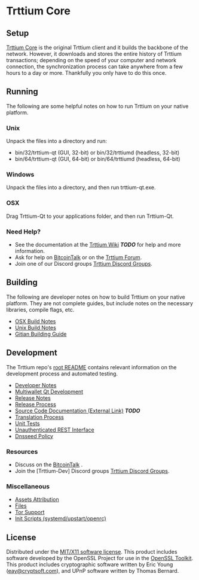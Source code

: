 Trttium Core
=====================

Setup
---------------------
[Trttium Core](http://Trttiumcoin.com) is the original Trttium client and it builds the backbone of the network. However, it downloads and stores the entire history of Trttium transactions; depending on the speed of your computer and network connection, the synchronization process can take anywhere from a few hours to a day or more. Thankfully you only have to do this once.

Running
---------------------
The following are some helpful notes on how to run Trttium on your native platform.

### Unix

Unpack the files into a directory and run:

- bin/32/trttium-qt (GUI, 32-bit) or bin/32/trttiumd (headless, 32-bit)
- bin/64/trttium-qt (GUI, 64-bit) or bin/64/trttiumd (headless, 64-bit)

### Windows

Unpack the files into a directory, and then run trttium-qt.exe.

### OSX

Drag Trttium-Qt to your applications folder, and then run Trttium-Qt.

### Need Help?

* See the documentation at the [Trttium Wiki](https://en.bitcoin.it/wiki/Main_Page) ***TODO***
for help and more information.
* Ask for help on [BitcoinTalk](https://bitcointalk.org/index.php) or on the [Trttium Forum](http://Trttiumcoin.com/).
* Join one of our Discord groups [Trttium Discord Groups](https://discord.gg/YcnvMqt).

Building
---------------------
The following are developer notes on how to build Trttium on your native platform. They are not complete guides, but include notes on the necessary libraries, compile flags, etc.

- [OSX Build Notes](build-osx.md)
- [Unix Build Notes](build-unix.md)
- [Gitian Building Guide](gitian-building.md)

Development
---------------------
The Trttium repo's [root README](https://github.com/eastcoastcrypto/Trttium/blob/master/README.md) contains relevant information on the development process and automated testing.

- [Developer Notes](developer-notes.md)
- [Multiwallet Qt Development](multiwallet-qt.md)
- [Release Notes](release-notes.md)
- [Release Process](release-process.md)
- [Source Code Documentation (External Link)](https://dev.visucore.com/bitcoin/doxygen/) ***TODO***
- [Translation Process](translation_process.md)
- [Unit Tests](unit-tests.md)
- [Unauthenticated REST Interface](REST-interface.md)
- [Dnsseed Policy](dnsseed-policy.md)

### Resources

* Discuss on the [BitcoinTalk](https://bitcointalk.org/index.php?topic=1262920.0) .
* Join the [Trttium-Dev] Discord groups [Trttium Discord Groups](https://discord.gg/YcnvMqt).

### Miscellaneous
- [Assets Attribution](assets-attribution.md)
- [Files](files.md)
- [Tor Support](tor.md)
- [Init Scripts (systemd/upstart/openrc)](init.md)

License
---------------------
Distributed under the [MIT/X11 software license](http://www.opensource.org/licenses/mit-license.php).
This product includes software developed by the OpenSSL Project for use in the [OpenSSL Toolkit](https://www.openssl.org/). This product includes
cryptographic software written by Eric Young ([eay@cryptsoft.com](mailto:eay@cryptsoft.com)), and UPnP software written by Thomas Bernard.
